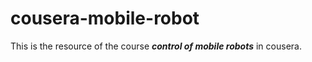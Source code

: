 cousera-mobile-robot
=====

This is the resource of the course ***control of mobile robots*** in cousera.
